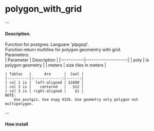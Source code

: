 # polygon_with_grid  
--  
#### Description.  
Function for postgres. Languare 'plpgsql'.  
Function return multiline for polygon geomentry with grid.  
	Parameters:  
	| Parameter  | Description          |
	|------------|---------------------:|
	| poly       | is polygon geometry  |
	| meters     | size tiles in meters |

	| Tables   |      Are      |  Cool |
	|----------|:-------------:|------:|
	| col 1 is |  left-aligned | $1600 |
	| col 2 is |    centered   |   $12 |
	| col 3 is | right-aligned |    $1 |
	NOTE:  
		Use postgis. Use espg 4326. Use geometry only polygon not multipolygon.
--
#### How install
